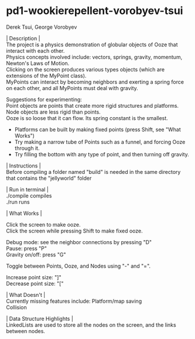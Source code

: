 pd1-wookierepellent-vorobyev-tsui
=================================
Derek Tsui, George Vorobyev  

| Description |  
The project is a physics demonstration of globular objects of Ooze that interact with each other.    
Physics concepts involved include: vectors, springs, gravity, momentum, Newton's Laws of Motion.  
Clicking on the screen produces various types objects (which are extensions of the MyPoint class).  
MyPoints can interact by becoming neighbors and exerting a spring force on each other, and all MyPoints must deal with gravity.  

Suggestions for experimenting:  
Point objects are points that create more rigid structures and platforms.  
Node objects are less rigid than points.  
Ooze is so loose that it can flow.  Its spring constant is the smallest.  

- Platforms can be built by making fixed points (press Shift, see "What Works")  
- Try making a narrow tube of Points such as a funnel, and forcing Ooze through it.  
- Try filling the bottom with any type of point, and then turning off gravity.  

| Instructions |  
Before compiling a folder named "build" is needed in the same directory that contains the "jellyworld" folder  

| Run in terminal |  
./compile	compiles  
./run		runs  

| What Works |  

Click the screen to make ooze.  
Click the screen while pressing Shift to make fixed ooze.

Debug mode: see the neighbor connections by pressing "D"  
Pause: press "P"  
Gravity on/off: press "G"

Toggle between Points, Ooze, and Nodes using "-" and "=".  

Increase point size: "]"  
Decrease point size: "["  

| What Doesn't |  
Currently missing features include: 
Platform/map saving  
Collision  

| Data Structure Highlights |  
LinkedLists are used to store all the nodes on the screen, and the links between nodes.  